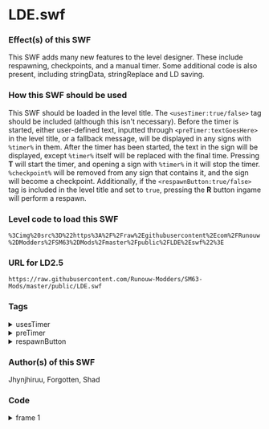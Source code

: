 # LDE.swf

### Effect(s) of this SWF
This SWF adds many new features to the level designer. These include respawning, checkpoints, and a manual timer. Some additional code is also present, including stringData, stringReplace and LD saving.

### How this SWF should be used
This SWF should be loaded in the level title. The `<usesTimer:true/false>` tag should be included (although this isn't necessary). Before the timer is started, either user-defined text, inputted through `<preTimer:textGoesHere>` in the level title, or a fallback message, will be displayed in any signs with `%timer%` in them. After the timer has been started, the text in the sign will be displayed, except `%timer%` itself will be replaced with the final time. Pressing **T** will start the timer, and opening a sign with `%timer%` in it will stop the timer.
`%checkpoint%` will be removed from any sign that contains it, and the sign will become a checkpoint.
Additionally, if the `<respawnButton:true/false>` tag is included in the level title and set to `true`, pressing the **R** button ingame will perform a respawn.

### Level code to load this SWF
`%3Cimg%20src%3D%22https%3A%2F%2Fraw%2Egithubusercontent%2Ecom%2FRunouw%2DModders%2FSM63%2DMods%2Fmaster%2Fpublic%2FLDE%2Eswf%22%3E`

### URL for LD2.5
`https://raw.githubusercontent.com/Runouw-Modders/SM63-Mods/master/public/LDE.swf`

### Tags
<details/>
  <summary>usesTimer</summary>
  <details/>
    <summary>true</summary>

`%3CusesTimer%3Atrue%3E`
  </details>
  <details/>
    <summary>false</summary>
    
`%3CusesTimer%3Afalse%3E`
  </details>
</details>
<details/>
  <summary>preTimer</summary>

`%3CpreTimer%3AyourTextHere%3E`
  </details>
</details>
<details/>
  <summary>respawnButton</summary>
  <details/>
    <summary>true</summary>

`%3CrespawnButton%3Atrue%3E`
  </details>
  <details/>
    <summary>false</summary>
    
`%3CrespawnButton%3Afalse%3E`
  </details>
</details>

### Author(s) of this SWF
Jhynjhiruu, Forgotten, Shad

### Code
<details/>
  <summary>frame 1</summary>
  <details/>
      <summary>DoAction</summary>
        
```
_root.stringData = function(search, string)
{
   if(string.indexOf("<" + search + ":") != -1)
   {
      i = string;
      i = i.slice(i.indexOf("<" + search + ":"));
      if(i.indexOf("<",1) != -1)
      {
         i = i.slice(0,i.indexOf("<",1));
      }
      if(i.indexOf(">") != -1)
      {
         i = i.slice(i.indexOf(":") + 1,i.indexOf(">"));
         if(isNaN(Number(i)) == false)
         {
            return Number(i);
         }
         return i;
      }
   }
};
_root.stringReplace = function(str, find, replace)
{
   return str.split(find).join(replace);
};
_root.saveLDData = function(name, data)
{
   _root.ldsaves = SharedObject.getLocal("LDSaves");
   _root.ldsaves.data[_root.LDCourseName][name] = data;
   _root.ldsaves.flush();
};
_root.loadLDData = function(name)
{
   _root.ldsaves = SharedObject.getLocal("LDSaves");
   return _root.ldsaves.data[_root.LDCourseName][name];
};
_root.checkpointX = Number(_root.startX) + _root.leftWidth * 32;
_root.checkpointY = Number(_root.startY);
if(_root.loadLDData("checkpointx") != undefined)
{
   _root.checkpointX = Number(_root.loadLDData("checkpointx"));
   _root.checkpointY = Number(_root.loadLDData("checkpointy"));
}
_root.timerX = Number(_root.startX) + _root.leftWidth * 32;
_root.timerY = Number(_root.startY);
_root.checkpointlevel = _root.LDCourseName;
_root.checkpointfluddh = false;
_root.checkpointfluddr = false;
_root.checkpointfluddt = false;
_root.checkpointfluddpow = "";
_root.inGameTime = 0;
_root.timerRunning = false;
_root.timerOverrun = false;
_root.inGameModifier = "0";
_root.inGameSeconds = 0;
if(_root.LevelSplit != true)
{
   _root.leftWidth = 0;
}
_root.respawnLD = function(type)
{
   _root.Invincible = false;
   _root.Metal = false;
   _root.Invisible = false;
   _root.WingCap = false;
   _root.PowerTimer = 0;
   _root.newstar = false;
   if(type != "timer")
   {
      _root.Course.Char._x = _root.checkpointX + _root.Course.BackGFX._x - _root.leftWidth * 32;
      _root.Course.Char._y = _root.checkpointY + _root.Course.BackGFX._y;
      if(_root.checkpointX == Number(_root.startX) && _root.checkpointY == Number(_root.startY))
      {
         _root.Course.Char.xspeed = Number(_root.startXspeed);
         _root.Course.Char.yspeed = Number(_root.startYspeed);
         _root.checkpointorangepl = 0;
      }
   }
   else
   {
      _root.Course.Char._x = _root.timerX + _root.Course.BackGFX._x - _root.leftWidth * 32;
      _root.Course.Char._y = _root.timerY + _root.Course.BackGFX._y;
      _root.Course.Char.xspeed = Number(_root.startXspeed);
      _root.Course.Char.yspeed = Number(_root.startYspeed);
      _root.checkpointorangepl = 0;
      _root.inGameTime = 0;
   }
   _root.SaveFluddH = _root.checkpointfluddh;
   _root.SaveFluddR = _root.checkpointfluddr;
   _root.SaveFluddT = _root.checkpointfluddt;
   _root.Fluddpow = _root.checkpointfluddpow;
   _root.OrangeBlockPLCount = _root.checkpointorangepl;
   _root.CharHP = 8;
   _root.WaterHP = 8;
   _root.Course.Char.attack = false;
   _root.attachMovie("StarIn","Transition",_root.getNextHighestDepth(),{_x:_root.screensizeX / 2,_y:_root.screensizeY / 2});
   _root.PlayMusicAndIntro();
   _root.Camspeed = 1;
   _root.MaxCamspeed = 99999;
};
_root.setTimer = function(a)
{
   _root.timerRunning = a;
   if(a == true)
   {
      _root.AreaTextClipF("Timer started!",0);
   }
   else
   {
      _root.AreaTextClipF("Timer stopped!",0);
   }
};
_root.KeySPIN = function()
{
   if(Key.isDown(84) && _root.timerKey == false)
   {
      _root.timerKey = true;
      if(_root.stringData("usesTimer",_root.LDCourseName) == "true")
      {
         _root.setTimer(true);
         _root.respawnLD("timer");
      }
   }
   else if(Key.isDown(84) == false)
   {
      _root.timerKey = false;
   }
   if(Key.isDown(82) && _root.respawnKey == false)
   {
      _root.respawnKey = true;
      if(_root.stringData("respawnButton",_root.LDCourseName) != "false")
      {
         if(_root.timerRunning)
         {
            _root.respawnLD("timer");
         }
         else
         {
            _root.respawnLD("regular");
         }
      }
   }
   else if(Key.isDown(82) == false)
   {
      _root.respawnKey = false;
   }
   if(_root.timerRunning)
   {
      if(_root.inGameTime < 319968)
      {
         _root.inGameTime++;
         _root.inGameSeconds = _root.inGameTime / 32;
         if(_root.inGameSeconds / 60 < 10)
         {
            _root.minutesExtra = "0";
         }
         else
         {
            _root.minutesExtra = "";
         }
         if(_root.inGameSeconds % 60 < 10)
         {
            _root.secondsExtra = "0";
         }
         else
         {
            _root.secondsExtra = "";
         }
         _root.timerSeconds = _root.inGameSeconds % 1;
         _root.timerSecondsMaths = Math.floor(_root.inGameSeconds % 60) + _root.timerSeconds;
         _root.timerMinutes = Math.floor(_root.inGameSeconds / 60);
         _root.TextHint = _root.minutesExtra + _root.timerMinutes + ":" + _root.secondsExtra + _root.timerSecondsMaths;
         _root.timerOverrun = false;
      }
      else
      {
         _root.inGameTime = 319968;
         _root.setTimer(false);
         _root.timerOverrun = true;
      }
   }
   if(Key.isDown(88))
   {
      return true;
   }
   return false;
};
_root.resetFunction = function()
{
   _root.KeySPIN = function()
   {
      if(Key.isDown(88))
      {
         return true;
      }
      return false;
   };
};
_root.LifeLost = function()
{
   _root.Invincible = false;
   _root.Metal = false;
   _root.Invisible = false;
   _root.WingCap = false;
   _root.PowerTimer = 0;
   _root.StopBGsong();
   if(_root.PlayingLevelDesigner !== true)
   {
      if(_root.TotalStars == 0)
      {
         _root.CharLives = _root.CharLives + 1;
      }
      _root.CharLives = _root.CharLives - 1;
      if(_root.CharLives < 0)
      {
         _root.CharLives = 4;
         _root.newstar = true;
         _root.LastItemGot = "GameOver";
         _root.RemoveCourse();
         _root.ReturnToCastle();
      }
      else
      {
         _root.attachMovie("LifeLost","LifeLost" + _root.getNextHighestDepth(),_root.getNextHighestDepth(),{_x:_root.screensizeX / 2,_y:_root.screensizeY / 2});
      }
   }
   else if(_root.LDCourseName == _root.checkpointlevel)
   {
      if(_root.timerRunning)
      {
         _root.respawnLD("timer");
      }
      else
      {
         _root.respawnLD("regular");
      }
   }
   else
   {
      _root.Invincible = false;
      _root.Metal = false;
      _root.Invisible = false;
      _root.WingCap = false;
      _root.PowerTimer = 0;
      _root.newstar = false;
      _root.RemoveCourse();
      _root.CreateLevelDesigner();
   }
};
_root.PlayMessage = function(a)
{
   _root.Stats.Message.gotoAndPlay(1);
   if(_root.checkpointlevel == _root.LDCourseName)
   {
      if(_root.stringReplace(a,"%checkpoint%","") != a)
      {
         _root.checkpointX = _root.Course.Char._x - _root.Course.BackGFX._x + _root.leftWidth * 32;
         _root.checkpointY = _root.Course.Char._y - _root.Course.BackGFX._y;
         _root.saveLDData("checkpointx",_root.checkpointX);
         _root.saveLDData("checkpointy",_root.checkpointY);
         _root.checkpointfluddh = _root.SaveFluddH;
         _root.checkpointfluddr = _root.SaveFluddR;
         _root.checkpointfluddt = _root.SaveFluddT;
         _root.checkpointfluddpow = _root.Fluddpow;
         _root.checkpointorangepl = _root.OrangeBlockPLCount;
         _root.AreaTextClipF("Checkpoint updated!",0);
         _root.Stats.Message.mtext = _root.stringReplace(a,"%checkpoint%","");
      }
      if(_root.stringReplace(a,"%timer%","") != a)
      {
         if(_root.timerOverrun == false)
         {
            if(_root.timerRunning)
            {
               _root.setTimer(false);
               _root.Stats.Message.mtext = _root.stringReplace(a,"%timer%",_root.minutesExtra + _root.timerMinutes + ":" + _root.secondsExtra + _root.timerSecondsMaths);
            }
            else if(_root.stringData("preTimer",_root.LDCourseName) != undefined)
            {
               _root.Stats.Message.mtext = _root.stringData("preTimer",_root.LDCourseName);
            }
            else
            {
               _root.Stats.Message.mtext = "Press \'T\' to begin timing (This will restart you at the beginning of the level, but your checkpoints will not be lost.)";
            }
         }
         else if(_root.stringData("overrun",_root.LDCourseName) != undefined)
         {
            _root.Stats.Message.mtext = _root.stringData("overrun",_root.LDCourseName);
         }
         else
         {
            _root.Stats.Message.mtext = "You took way, way too long! Time\'s up!";
         }
      }
   }
   else
   {
      _root.Stats.Message.mtext = a;
   }
};
```
  </details>
</details>

